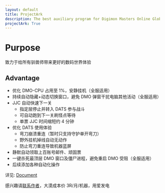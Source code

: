 ```yaml
---
layout: default
title: ProjectArk
description: The best auxiliary program for Digimon Masters Online Global
projectArk: True
---
```

# Purpose
致力于给所有驯兽师带来更好的数码世界体验
## Advantage
- 优化 DMO-CPU 占用至 1%，安静挂机（全服适用）
- 持续自动隐藏+动态切换窗口，避免 DMO 弹窗干扰电脑其他活动（全服适用）
- JJC 自动快速下一关
    - 指定层停止并转入 DATS 参与战斗
    - 可自动跑到下一关刷怪点等待
    - 单票 JJC 时间缩短约 4 分钟
- 优化 DATS 使用体验
    - 弯刀崩溃重连（暂时只支持守护单开弯刀）
    - 野外挂机掉线自动无动作
    - 防止弯刀重连导致机器蓝屏
- 静默自动领取上百账号邮件、顽固票
- 一键杀死最顶层 DMO 窗口及僵尸进程，避免重启 DMO 受阻（全服适用）
- 后续添加各种自动化操作

详见: [Document](./document)

感兴趣请[联系作者](/)，大漠成本价 3R/月/机器，用爱发电